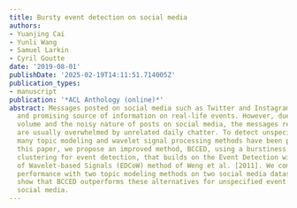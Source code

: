 ```yaml
---
title: Bursty event detection on social media
authors:
- Yuanjing Cai
- Yunli Wang
- Samuel Larkin
- Cyril Goutte
date: '2019-08-01'
publishDate: '2025-02-19T14:11:51.714005Z'
publication_types:
- manuscript
publication: '*ACL Anthology (online)*'
abstract: Messages posted on social media such as Twitter and Instagram are a rich
  and promising source of information on real-life events. However, due to the high
  volume and the noisy nature of posts on social media, the messages reporting events
  are usually overwhelmed by unrelated daily chatter. To detect unspecified events,
  many topic modeling and wavelet signal processing methods have been proposed. In
  this paper, we propose an improved method, BCCED, using a burstiness index and co-occurrence
  clustering for event detection, that builds on the Event Detection with Clustering
  of Wavelet-based Signals (EDCoW) method of Weng et al. [2011]. We compare their
  performance with two topic modeling methods on two social media datasets. Experiments
  show that BCCED outperforms these alternatives for unspecified event detection from
  social media.
---
```

